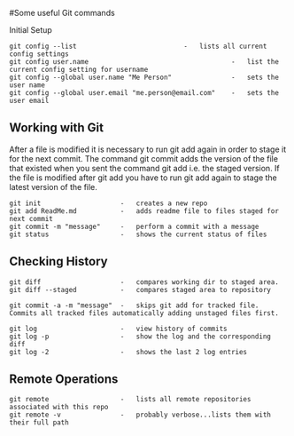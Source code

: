 #Some useful Git commands

Initial Setup
```
git config --list			                -   lists all current config settings
git config user.name                                    -   list the current config setting for username
git config --global user.name "Me Person"               -   sets the user name
git config --global user.email "me.person@email.com"	-   sets the user email
```

Working with Git
----------------
After a file is modified it is necessary to run git add again in order to stage it for the next commit. 
The command git commit adds the version of the file that existed when you sent the command git add i.e. the staged version. 
If the file is modified after git add you have to run git add again to stage the latest version of the file.
```
git init                    -   creates a new repo
git add ReadMe.md           -	adds readme file to files staged for next commit
git commit -m "message"     -	perform a commit with a message
git status                  -	shows the current status of files
```

Checking History
----------------
```
git diff                    -   compares working dir to staged area.
git diff --staged           -   compares staged area to repository

git commit -a -m "message"  -   skips git add for tracked file. Commits all tracked files automatically adding unstaged files first.

git log                     -   view history of commits
git log -p                  -   show the log and the corresponding diff
git log -2                  -   shows the last 2 log entries
```

Remote Operations
----------------
```
git remote                  -   lists all remote repositories associated with this repo
git remote -v               -   probably verbose...lists them with their full path
```
